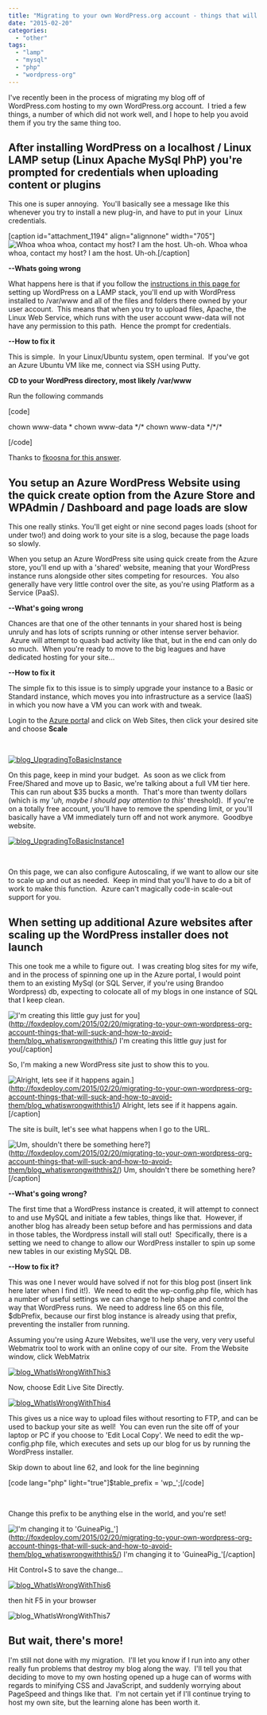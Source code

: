 ```yaml
---
title: "Migrating to your own WordPress.org account - things that will suck and how to avoid them"
date: "2015-02-20"
categories: 
  - "other"
tags: 
  - "lamp"
  - "mysql"
  - "php"
  - "wordpress-org"
---
```


I've recently been in the process of migrating my blog off of WordPress.com hosting to my own WordPress.org account.  I tried a few things, a number of which did not work well, and I hope to help you avoid them if you try the same thing too.

## After installing WordPress on a localhost / Linux LAMP setup (Linux Apache MySql PhP) you're prompted for credentials when uploading content or plugins

This one is super annoying.  You'll basically see a message like this whenever you try to install a new plug-in, and have to put in your  Linux credentials.

\[caption id="attachment\_1194" align="alignnone" width="705"\]![Whoa whoa whoa, contact my host?  I am the host.  Uh-oh.](images/update-plugins-wordpress-password-prompt.png) Whoa whoa whoa, contact my host? I am the host. Uh-oh.\[/caption\]

**\--Whats going wrong**

What happens here is that if you follow the [instructions in this page for](https://www.digitalocean.com/community/tutorials/how-to-install-wordpress-on-ubuntu-12-04) setting up WordPress on a LAMP stack, you'll end up with WordPress installed to /var/www and all of the files and folders there owned by your user account.  This means that when you try to upload files, Apache, the Linux Web Service, which runs with the user account www-data will not have any permission to this path.  Hence the prompt for credentials.

**\--How to fix it**

This is simple.  In your Linux/Ubuntu system, open terminal.  If you've got an Azure Ubuntu VM like me, connect via SSH using Putty.

**CD to your WordPress directory, most likely /var/www**

Run the following commands

\[code\]

chown www-data \* chown www-data \*/\* chown www-data \*/\*/\*

\[/code\]

Thanks to [fkoosna for this answer](https://wordpress.org/support/topic/failed-to-connect-to-ftp-server-localhost21-3).

## You setup an Azure WordPress Website using the quick create option from the Azure Store and WPAdmin / Dashboard and page loads are slow

This one really stinks. You'll get eight or nine second pages loads (shoot for under two!) and doing work to your site is a slog, because the page loads so slowly.

When you setup an Azure WordPress site using quick create from the Azure store, you'll end up with a 'shared' website, meaning that your WordPress instance runs alongside other sites competing for resources.  You also generally have very little control over the site, as you're using Platform as a Service (PaaS).

**\--What's going wrong**

Chances are that one of the other tennants in your shared host is being unruly and has lots of scripts running or other intense server behavior.  Azure will attempt to quash bad activity like that, but in the end can only do so much.  When you're ready to move to the big leagues and have dedicated hosting for your site...

**\--How to fix it**

The simple fix to this issue is to simply upgrade your instance to a Basic or Standard instance, which moves you into infrastructure as a service (IaaS) in which you now have a VM you can work with and tweak.

Login to the [Azure porta](https://manage.windowsazure.com/#Workspaces/WebsiteExtension)l and click on Web Sites, then click your desired site and choose **Scale**

 

[![blog_UpgradingToBasicInstance](images/blog_upgradingtobasicinstance.png)](http://foxdeploy.com/2015/02/20/migrating-to-your-own-wordpress-org-account-things-that-will-suck-and-how-to-avoid-them/blog_upgradingtobasicinstance/)

On this page, keep in mind your budget.  As soon as we click from Free/Shared and move up to Basic, we're talking about a full VM tier here.  This can run about $35 bucks a month.  That's more than twenty dollars (which is my '_uh, maybe I should pay attention to this_' threshold).  If you're on a totally free account, you'll have to remove the spending limit, or you'll basically have a VM immediately turn off and not work anymore.  Goodbye website.

[![blog_UpgradingToBasicInstance1](images/blog_upgradingtobasicinstance1.png)](http://foxdeploy.com/2015/02/20/migrating-to-your-own-wordpress-org-account-things-that-will-suck-and-how-to-avoid-them/blog_upgradingtobasicinstance1/)

 

On this page, we can also configure Autoscaling, if we want to allow our site to scale up and out as needed.  Keep in mind that you'll have to do a bit of work to make this function.  Azure can't magically code-in scale-out support for you.

## When setting up additional Azure websites after scaling up **the WordPress installer does not launch**

This one took me a while to figure out.  I was creating blog sites for my wife, and in the process of spinning one up in the Azure portal, I would point them to an existing MySql (or SQL Server, if you're using Brandoo Wordpress) db, expecting to colocate all of my blogs in one instance of SQL that I keep clean.

![I'm creating this little guy just for you](images/blog_whatiswrongwiththis.png)](http://foxdeploy.com/2015/02/20/migrating-to-your-own-wordpress-org-account-things-that-will-suck-and-how-to-avoid-them/blog_whatiswrongwiththis/) I'm creating this little guy just for you\[/caption\]

So, I'm making a new WordPress site just to show this to you.

![Alright, lets see if it happens again.](images/blog_whatiswrongwiththis1.png)](http://foxdeploy.com/2015/02/20/migrating-to-your-own-wordpress-org-account-things-that-will-suck-and-how-to-avoid-them/blog_whatiswrongwiththis1/) Alright, lets see if it happens again.\[/caption\]

The site is built, let's see what happens when I go to the URL.

![Um, shouldn't there be something here?](images/blog_whatiswrongwiththis2.png)](http://foxdeploy.com/2015/02/20/migrating-to-your-own-wordpress-org-account-things-that-will-suck-and-how-to-avoid-them/blog_whatiswrongwiththis2/) Um, shouldn't there be something here?\[/caption\]

**\--What's going wrong?** 

The first time that a WordPress instance is created, it will attempt to connect to and use MySQL and initiate a few tables, things like that.  However, if another blog has already been setup before and has permissions and data in those tables, the Wordpress install will stall out!  Specifically, there is a setting we need to change to allow our WordPress installer to spin up some new tables in our existing MySQL DB.

**\--How to fix it?**

This was one I never would have solved if not for this blog post (insert link here later when I find it!).  We need to edit the wp-config.php file, which has a number of useful settings we can change to help shape and control the way that WordPress runs.  We need to address line 65 on this file, $dbPrefix, because our first blog instance is already using that prefix, preventing the installer from running.

Assuming you're using Azure Websites, we'll use the very, very very useful Webmatrix tool to work with an online copy of our site.  From the Website window, click WebMatrix

[![blog_WhatIsWrongWithThis3](images/blog_whatiswrongwiththis3.png)](http://foxdeploy.com/2015/02/20/migrating-to-your-own-wordpress-org-account-things-that-will-suck-and-how-to-avoid-them/blog_whatiswrongwiththis3/)

Now, choose Edit Live Site Directly.

[![blog_WhatIsWrongWithThis4](images/blog_whatiswrongwiththis4.png)](http://foxdeploy.com/2015/02/20/migrating-to-your-own-wordpress-org-account-things-that-will-suck-and-how-to-avoid-them/blog_whatiswrongwiththis4/)

This gives us a nice way to upload files without resorting to FTP, and can be used to backup your site as well!  You can even run the site off of your laptop or PC if you choose to 'Edit Local Copy'. We need to edit the wp-config.php file, which executes and sets up our blog for us by running the WordPress installer.

Skip down to about line 62, and look for the line beginning

\[code lang="php" light="true"\]$table\_prefix = 'wp\_';\[/code\]

 

Change this prefix to be anything else in the world, and you're set!

![I'm changing it to 'GuineaPig_'](images/blog_whatiswrongwiththis5.png)](http://foxdeploy.com/2015/02/20/migrating-to-your-own-wordpress-org-account-things-that-will-suck-and-how-to-avoid-them/blog_whatiswrongwiththis5/) I'm changing it to 'GuineaPig\_'\[/caption\]

Hit Control+S to save the change...

[![blog_WhatIsWrongWithThis6](images/blog_whatiswrongwiththis6.png?w=605)](http://foxdeploy.com/2015/02/20/migrating-to-your-own-wordpress-org-account-things-that-will-suck-and-how-to-avoid-them/blog_whatiswrongwiththis6/)

then hit F5 in your browser

![blog_WhatIsWrongWithThis7](images/blog_whatiswrongwiththis7.png)

## But wait, there's more!

I'm still not done with my migration.  I'll let you know if I run into any other really fun problems that destroy my blog along the way.  I'll tell you that deciding to move to my own hosting opened up a huge can of worms with regards to minifying CSS and JavaScript, and suddenly worrying about PageSpeed and things like that.  I'm not certain yet if I'll continue trying to host my own site, but the learning alone has been worth it.
